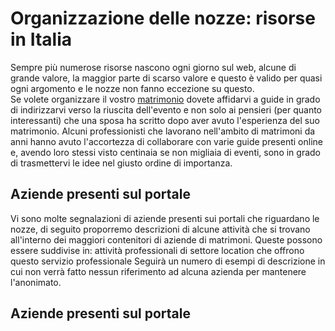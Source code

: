 # Organizzazione delle nozze: risorse in Italia
Sempre più numerose risorse nascono ogni giorno sul web, alcune di grande valore, la maggior parte di scarso valore e questo è valido per quasi ogni argomento e le nozze non fanno eccezione su questo.<br>
Se volete organizzare il vostro <A HREF=http://www.nozzespeciali.it/>matrimonio</A> dovete affidarvi a guide in grado di indirizzarvi verso la riuscita dell'evento e non solo ai pensieri (per quanto interessanti) che una sposa ha scritto dopo aver avuto l'esperienza del suo matrimonio. Alcuni professionisti che lavorano nell'ambito di matrimoni da anni hanno avuto l'accortezza di collaborare con varie guide presenti online e, avendo loro stessi visto centinaia se non migliaia di eventi, sono in grado di trasmettervi le idee nel giusto ordine di importanza.
## Aziende presenti sul portale
Vi sono molte segnalazioni di aziende presenti sui portali che riguardano le nozze, di seguito proporremo descrizioni di alcune attività che si trovano all'interno dei maggiori contenitori di aziende di matrimoni. Queste possono essere suddivise in:
attività professionali di settore
location che offrono questo servizio professionale
Seguirà un numero di esempi di descrizione in cui non verrà fatto nessun riferimento ad alcuna azienda per mantenere l'anonimato.
## Aziende presenti sul portale

